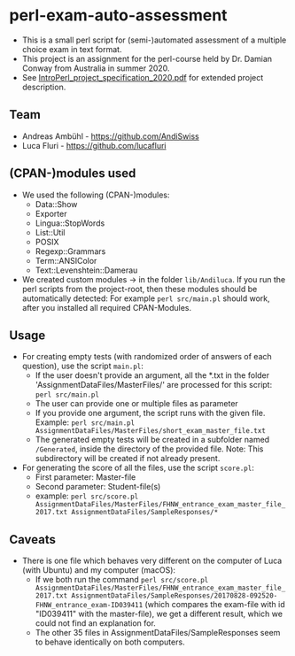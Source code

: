 # perl-exam-auto-assessment
- This is a small perl script for (semi-)automated assessment of a multiple choice exam in text format.
- This project is an assignment for the perl-course held by Dr. Damian Conway from Australia in summer 2020.
- See [IntroPerl_project_specification_2020.pdf](IntroPerl_project_specification_2020.pdf) 
for extended project description.

## Team
- Andreas Ambühl - https://github.com/AndiSwiss
- Luca Fluri - https://github.com/lucafluri

## (CPAN-)modules used
- We used the following (CPAN-)modules:
  - Data::Show
  - Exporter
  - Lingua::StopWords
  - List::Util
  - POSIX
  - Regexp::Grammars
  - Term::ANSIColor
  - Text::Levenshtein::Damerau
- We created custom modules -> in the folder `lib/Andiluca`. If you run the perl scripts from the project-root, then
these modules should be automatically detected: For example `perl src/main.pl` should work, after you installed all
required CPAN-Modules.


## Usage
- For creating empty tests (with randomized order of answers of each question), use the script `main.pl`:
  - If the user doesn't provide an argument, all the *.txt in the folder 'AssignmentDataFiles/MasterFiles/'
    are processed for this script: `perl src/main.pl`
  - The user can provide one or multiple files as parameter 
  - If you provide one argument, the script runs with the given file. Example: `perl src/main.pl AssignmentDataFiles/MasterFiles/short_exam_master_file.txt`
  - The generated empty tests will be created in a subfolder named `/Generated`, inside the directory of the provided file.
    Note: This subdirectory will be created if not already present.
- For generating the score of all the files, use the script `score.pl`:
  - First parameter: Master-file
  - Second parameter: Student-file(s)
  - example: `perl src/score.pl AssignmentDataFiles/MasterFiles/FHNW_entrance_exam_master_file_2017.txt AssignmentDataFiles/SampleResponses/*`



## Caveats

- There is one file which behaves very different on the computer of Luca (with Ubuntu) and my computer (macOS):
  - If we both run the command 
    `perl src/score.pl AssignmentDataFiles/MasterFiles/FHNW_entrance_exam_master_file_2017.txt AssignmentDataFiles/SampleResponses/20170828-092520-FHNW_entrance_exam-ID039411` (which compares the exam-file with id "ID039411" with the master-file), we get a different result, which we could not 
    find an explanation for.
  - The other 35 files in AssignmentDataFiles/SampleResponses seem to behave identically on both computers.


